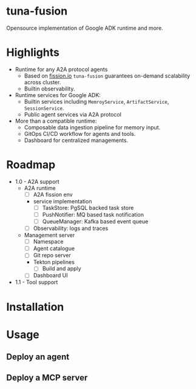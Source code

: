 # tuna-fusion

Opensource implementation of Google ADK runtime and more.

# Highlights

* Runtime for any A2A protocol agents
  * Based on [fission.io](https://fission.io/) `tuna-fusion` guarantees on-demand scalability across cluster.
  * Builtin observability.
* Runtime services for Google ADK:
  * Builtin services including `MemroyService`, `ArtifactService`, `SessionService`.
  * Public agent services via A2A protocol 
* More than a compatible runtime:
    * Composable data ingestion pipeline for memory input.  
    * GitOps CI/CD workflow for agents and tools.
    * Dashboard for centralized managements.


# Roadmap


* 1.0 - A2A support 
  * A2A runtime
    * [ ] A2A fission env
    * service implementation
      * [ ] TaskStore: PgSQL backed task store
      * [ ] PushNotifier: MQ based task notification
      * [ ] QueueManager: Kafka based event queue
    * [ ] Observability: logs and traces
  * Management server
    * [ ] Namespace
    * [ ] Agent catalogue
    * [ ] Git repo server
    * Tekton pipelines
      * [ ] Build and apply
    * [ ] Dashboard UI
* 1.1 - Tool support
  



# Installation

# Usage

## Deploy an agent

## Deploy a MCP server